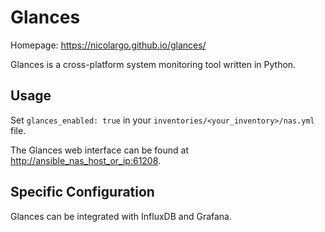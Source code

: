# Glances

Homepage: <https://nicolargo.github.io/glances/>

Glances is a cross-platform system monitoring tool written in Python.

## Usage

Set `glances_enabled: true` in your `inventories/<your_inventory>/nas.yml` file.

The Glances web interface can be found at <http://ansible_nas_host_or_ip:61208>.

## Specific Configuration

Glances can be integrated with InfluxDB and Grafana.
